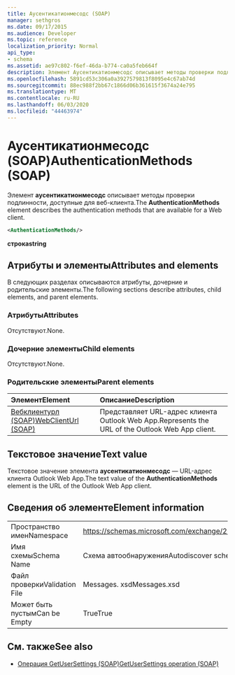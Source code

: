 ```yaml
---
title: Аусентикатионмесодс (SOAP)
manager: sethgros
ms.date: 09/17/2015
ms.audience: Developer
ms.topic: reference
localization_priority: Normal
api_type:
- schema
ms.assetid: ae97c802-f6ef-46da-b774-ca0a5feb664f
description: Элемент Аусентикатионмесодс описывает методы проверки подлинности, доступные для веб-клиента.
ms.openlocfilehash: 5891cd53c306a0a3927579813f8095e4c67ab74d
ms.sourcegitcommit: 88ec988f2bb67c1866d06b361615f3674a24e795
ms.translationtype: MT
ms.contentlocale: ru-RU
ms.lasthandoff: 06/03/2020
ms.locfileid: "44463974"
---
```

# <a name="authenticationmethods-soap"></a><span data-ttu-id="a7ebb-103">Аусентикатионмесодс (SOAP)</span><span class="sxs-lookup"><span data-stu-id="a7ebb-103">AuthenticationMethods (SOAP)</span></span>

<span data-ttu-id="a7ebb-104">Элемент **аусентикатионмесодс** описывает методы проверки подлинности, доступные для веб-клиента.</span><span class="sxs-lookup"><span data-stu-id="a7ebb-104">The **AuthenticationMethods** element describes the authentication methods that are available for a Web client.</span></span> 
  
```XML
<AuthenticationMethods/>
```

 <span data-ttu-id="a7ebb-105">**строка**</span><span class="sxs-lookup"><span data-stu-id="a7ebb-105">**string**</span></span>
## <a name="attributes-and-elements"></a><span data-ttu-id="a7ebb-106">Атрибуты и элементы</span><span class="sxs-lookup"><span data-stu-id="a7ebb-106">Attributes and elements</span></span>

<span data-ttu-id="a7ebb-107">В следующих разделах описываются атрибуты, дочерние и родительские элементы.</span><span class="sxs-lookup"><span data-stu-id="a7ebb-107">The following sections describe attributes, child elements, and parent elements.</span></span>
  
### <a name="attributes"></a><span data-ttu-id="a7ebb-108">Атрибуты</span><span class="sxs-lookup"><span data-stu-id="a7ebb-108">Attributes</span></span>

<span data-ttu-id="a7ebb-109">Отсутствуют.</span><span class="sxs-lookup"><span data-stu-id="a7ebb-109">None.</span></span>
  
### <a name="child-elements"></a><span data-ttu-id="a7ebb-110">Дочерние элементы</span><span class="sxs-lookup"><span data-stu-id="a7ebb-110">Child elements</span></span>

<span data-ttu-id="a7ebb-111">Отсутствуют.</span><span class="sxs-lookup"><span data-stu-id="a7ebb-111">None.</span></span>
  
### <a name="parent-elements"></a><span data-ttu-id="a7ebb-112">Родительские элементы</span><span class="sxs-lookup"><span data-stu-id="a7ebb-112">Parent elements</span></span>

|<span data-ttu-id="a7ebb-113">**Элемент**</span><span class="sxs-lookup"><span data-stu-id="a7ebb-113">**Element**</span></span>|<span data-ttu-id="a7ebb-114">**Описание**</span><span class="sxs-lookup"><span data-stu-id="a7ebb-114">**Description**</span></span>|
|:-----|:-----|
|[<span data-ttu-id="a7ebb-115">Вебклиентурл (SOAP)</span><span class="sxs-lookup"><span data-stu-id="a7ebb-115">WebClientUrl (SOAP)</span></span>](webclienturl-soap.md) <br/> |<span data-ttu-id="a7ebb-116">Представляет URL-адрес клиента Outlook Web App.</span><span class="sxs-lookup"><span data-stu-id="a7ebb-116">Represents the URL of the Outlook Web App client.</span></span>  <br/> |
   
## <a name="text-value"></a><span data-ttu-id="a7ebb-117">Текстовое значение</span><span class="sxs-lookup"><span data-stu-id="a7ebb-117">Text value</span></span>

<span data-ttu-id="a7ebb-118">Текстовое значение элемента **аусентикатионмесодс** — URL-адрес клиента Outlook Web App.</span><span class="sxs-lookup"><span data-stu-id="a7ebb-118">The text value of the **AuthenticationMethods** element is the URL of the Outlook Web App client.</span></span> 
  
## <a name="element-information"></a><span data-ttu-id="a7ebb-119">Сведения об элементе</span><span class="sxs-lookup"><span data-stu-id="a7ebb-119">Element information</span></span>

|||
|:-----|:-----|
|<span data-ttu-id="a7ebb-120">Пространство имен</span><span class="sxs-lookup"><span data-stu-id="a7ebb-120">Namespace</span></span>  <br/> |https://schemas.microsoft.com/exchange/2010/Autodiscover  <br/> |
|<span data-ttu-id="a7ebb-121">Имя схемы</span><span class="sxs-lookup"><span data-stu-id="a7ebb-121">Schema Name</span></span>  <br/> |<span data-ttu-id="a7ebb-122">Схема автообнаружения</span><span class="sxs-lookup"><span data-stu-id="a7ebb-122">Autodiscover schema</span></span>  <br/> |
|<span data-ttu-id="a7ebb-123">Файл проверки</span><span class="sxs-lookup"><span data-stu-id="a7ebb-123">Validation File</span></span>  <br/> |<span data-ttu-id="a7ebb-124">Messages. xsd</span><span class="sxs-lookup"><span data-stu-id="a7ebb-124">Messages.xsd</span></span>  <br/> |
|<span data-ttu-id="a7ebb-125">Может быть пустым</span><span class="sxs-lookup"><span data-stu-id="a7ebb-125">Can be Empty</span></span>  <br/> |<span data-ttu-id="a7ebb-126">True</span><span class="sxs-lookup"><span data-stu-id="a7ebb-126">True</span></span>  <br/> |
   
## <a name="see-also"></a><span data-ttu-id="a7ebb-127">См. также</span><span class="sxs-lookup"><span data-stu-id="a7ebb-127">See also</span></span>

- [<span data-ttu-id="a7ebb-128">Операция GetUserSettings (SOAP)</span><span class="sxs-lookup"><span data-stu-id="a7ebb-128">GetUserSettings operation (SOAP)</span></span>](getusersettings-operation-soap.md)

